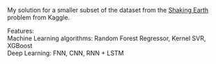 My solution for a smaller subset of the dataset from the [Shaking Earth](https://www.kaggle.com/code/allunia/shaking-earth) problem from Kaggle.  

Features:  
Machine Learning algorithms: Random Forest Regressor, Kernel SVR, XGBoost  
Deep Learning: FNN, CNN, RNN + LSTM
